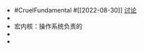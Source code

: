 - #CruelFundamental #[[2022-08-30]] [讨论](https://github.com/CYZH1307/CruelFundamental/tree/main/homework/202208/30)
-
- 宏内核：操作系统负责的
-
-